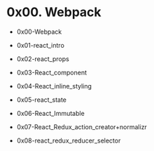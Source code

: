 # 0x00. Webpack

- 0x00-Webpack

- 0x01-react_intro

- 0x02-react_props

- 0x03-React_component

- 0x04-React_inline_styling

- 0x05-react_state

- 0x06-React_Immutable

- 0x07-React_Redux_action_creator+normalizr

- 0x08-react_redux_reducer_selector